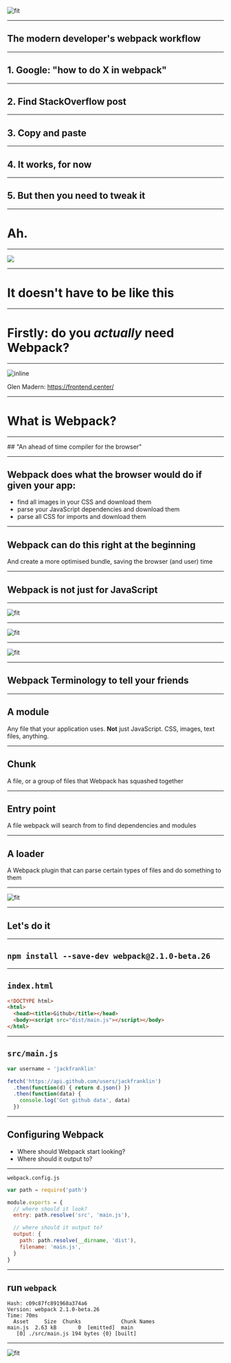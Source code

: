 
![fit](https://raw.githubusercontent.com/webpack/media/master/logo/logo-on-white-bg.jpg)

---


## The modern developer's webpack workflow

---

## 1. Google: "how to do X in webpack"

---

## 2. Find StackOverflow post

---

## 3. Copy and paste

---

## 4. It works, for now

---

## 5. But then you need to tweak it

---

# Ah.

---

![](http://lucasturaro.space/wp-content/uploads/2015/06/chalkboard-logo.jpg)

---

# It doesn't have to be like this

---

# Firstly: do you _actually_ need Webpack?

---

![inline](frontendcenter.png)

Glen Madern: https://frontend.center/

---

# What is Webpack?

---

## "An ahead of time compiler for the browser"

---

## Webpack does what the browser would do if given your app:

- find all images in your CSS and download them
- parse your JavaScript dependencies and download them
- parse all CSS for imports and download them

---

## Webpack can do this right at the beginning

And create a more optimised bundle, saving the browser (and user) time

---

## Webpack is not just for JavaScript

---

![fit](diagram1.png)

---

![fit](boom.png)

---

![fit](unicorn.png)

---

## Webpack Terminology to tell your friends

---

## A module

Any file that your application uses. __Not__ just JavaScript. CSS, images, text files, anything.

---

## Chunk

A file, or a group of files that Webpack has squashed together

---

## Entry point

A file webpack will search from to find dependencies and modules

---

## A loader

A Webpack plugin that can parse certain types of files and do something to them

---

![fit](loader.png)

---

## Let's do it

---

## `npm install --save-dev webpack@2.1.0-beta.26`

---

## `index.html`

```html
<!DOCTYPE html>
<html>
  <head><title>Github</title></head>
  <body><script src="dist/main.js"></script></body>
</html>
```

---

## `src/main.js`

```js
var username = 'jackfranklin'

fetch('https://api.github.com/users/jackfranklin')
  .then(function(d) { return d.json() })
  .then(function(data) {
    console.log('Got github data', data)
  })
```

---

## Configuring Webpack

- Where should Webpack start looking?
- Where should it output to?

---

`webpack.config.js`

```js
var path = require('path')

module.exports = {
  // where should it look?
  entry: path.resolve('src', 'main.js'),

  // where should it output to?
  output: {
    path: path.resolve(__dirname, 'dist'),
    filename: 'main.js',
  }
}
```

---

## run `webpack`

```
Hash: c09c87fc891968a374a6
Version: webpack 2.1.0-beta.26
Time: 70ms
  Asset     Size  Chunks             Chunk Names
main.js  2.63 kB       0  [emitted]  main
   [0] ./src/main.js 194 bytes {0} [built]
```

---


![fit](app1.png)


